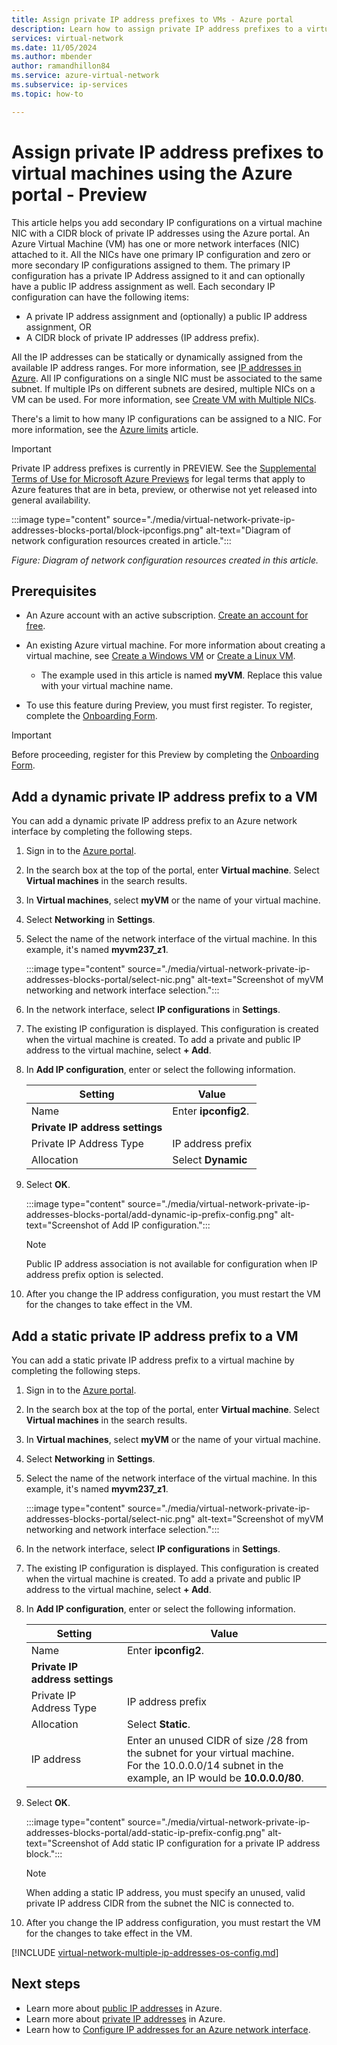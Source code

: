 ```yaml
---
title: Assign private IP address prefixes to VMs - Azure portal
description: Learn how to assign private IP address prefixes to a virtual machine using the Azure portal.
services: virtual-network
ms.date: 11/05/2024
ms.author: mbender
author: ramandhillon84
ms.service: azure-virtual-network
ms.subservice: ip-services
ms.topic: how-to

---
```

# Assign private IP address prefixes to virtual machines using the Azure portal - Preview

This article helps you add secondary IP configurations on a virtual machine NIC with a CIDR block of private IP addresses using the Azure portal. An Azure Virtual Machine (VM) has one or more network interfaces (NIC) attached to it. All the NICs have one primary IP configuration and zero or more secondary IP configurations assigned to them. The primary IP configuration has a private IP Address assigned to it and can optionally have a public IP address assignment as well. Each secondary IP configuration can have the following items:

* A private IP address assignment and (optionally) a public IP address assignment, OR
* A CIDR block of private IP addresses (IP address prefix).

All the IP addresses can be statically or dynamically assigned from the available IP address ranges. For more information, see [IP addresses in Azure](ip-services/public-ip-addresses.md). All IP configurations on a single NIC must be associated to the same subnet. If multiple IPs on different subnets are desired, multiple NICs on a VM can be used. For more information, see [Create VM with Multiple NICs](/azure/virtual-machines/windows/multiple-nics).

There's a limit to how many IP configurations can be assigned to a NIC. For more information, see the [Azure limits](../../azure-resource-manager/management/azure-subscription-service-limits.md?toc=%2fazure%2fvirtual-network%2ftoc.json#azure-resource-manager-virtual-networking-limits) article.

> [!IMPORTANT]
> Private IP address prefixes is currently in PREVIEW.
> See the [Supplemental Terms of Use for Microsoft Azure Previews](https://azure.microsoft.com/support/legal/preview-supplemental-terms/) for legal terms that apply to Azure features that are in beta, preview, or otherwise not yet released into general availability.

:::image type="content" source="./media/virtual-network-private-ip-addresses-blocks-portal/block-ipconfigs.png" alt-text="Diagram of network configuration resources created in article.":::

  *Figure: Diagram of network configuration resources created in this article.*

## Prerequisites

- An Azure account with an active subscription. [Create an account for free](https://azure.microsoft.com/free/?WT.mc_id=A261C142F).

- An existing Azure virtual machine. For more information about creating a virtual machine, see [Create a Windows VM](/azure/virtual-machines/windows/quick-create-portal) or [Create a Linux VM](/azure/virtual-machines/linux/quick-create-portal).

  - The example used in this article is named **myVM**. Replace this value with your virtual machine name.

- To use this feature during Preview, you must first register. To register, complete the [Onboarding Form](https://forms.office.com/r/v1ys2F1xjT).

> [!IMPORTANT]
> Before proceeding, register for this Preview by completing the [Onboarding Form](https://forms.office.com/r/v1ys2F1xjT).

## Add a dynamic private IP address prefix to a VM

You can add a dynamic private IP address prefix to an Azure network interface by completing the following steps.

1. Sign in to the [Azure portal](https://portal.azure.com).

2. In the search box at the top of the portal, enter **Virtual machine**. Select **Virtual machines** in the search results.

3. In **Virtual machines**, select **myVM** or the name of your virtual machine.

4. Select **Networking** in **Settings**.

5. Select the name of the network interface of the virtual machine. In this example, it's named **myvm237_z1**.

   :::image type="content" source="./media/virtual-network-private-ip-addresses-blocks-portal/select-nic.png" alt-text="Screenshot of myVM networking and network interface selection.":::

6. In the network interface, select **IP configurations** in **Settings**.

7. The existing IP configuration is displayed. This configuration is created when the virtual machine is created. To add a private and public IP address to the virtual machine, select **+ Add**.

8. In **Add IP configuration**, enter or select the following information.

   | Setting | Value |
   | ------- | ----- |
   | Name | Enter **ipconfig2**. |
   | **Private IP address settings** |   |
   | Private IP Address Type | IP address prefix |
   | Allocation | Select **Dynamic** |

9. Select **OK**.

   :::image type="content" source="./media/virtual-network-private-ip-addresses-blocks-portal/add-dynamic-ip-prefix-config.png" alt-text="Screenshot of Add IP configuration.":::

   > [!NOTE]
   > Public IP address association is not available for configuration when IP address prefix option is selected.

10. After you change the IP address configuration, you must restart the VM for the changes to take effect in the VM.

## Add a static private IP address prefix to a VM

You can add a static private IP address prefix to a virtual machine by completing the following steps.

1. Sign in to the [Azure portal](https://portal.azure.com).

2. In the search box at the top of the portal, enter **Virtual machine**. Select **Virtual machines** in the search results.

3. In **Virtual machines**, select **myVM** or the name of your virtual machine.

4. Select **Networking** in **Settings**.

5. Select the name of the network interface of the virtual machine. In this example, it's named **myvm237_z1**.

   :::image type="content" source="./media/virtual-network-private-ip-addresses-blocks-portal/select-nic.png" alt-text="Screenshot of myVM networking and network interface selection.":::

6. In the network interface, select **IP configurations** in **Settings**.

7. The existing IP configuration is displayed. This configuration is created when the virtual machine is created. To add a private and public IP address to the virtual machine, select **+ Add**.

8. In **Add IP configuration**, enter or select the following information.

   | Setting | Value |
   | ------- | ----- |
   | Name | Enter **ipconfig2**. |
   | **Private IP address settings** |   |
   | Private IP Address Type | IP address prefix |
   | Allocation | Select **Static**. |
   | IP address | Enter an unused CIDR of size /28 from the subnet for your virtual machine.</br> For the 10.0.0.0/14 subnet in the example, an IP would be **10.0.0.0/80**. |

9. Select **OK**.

   :::image type="content" source="./media/virtual-network-private-ip-addresses-blocks-portal/add-static-ip-prefix-config.png" alt-text="Screenshot of Add static IP configuration for a private IP address block.":::

   > [!NOTE]
   > When adding a static IP address, you must specify an unused, valid private IP address CIDR from the subnet the NIC is connected to.
10. After you change the IP address configuration, you must restart the VM for the changes to take effect in the VM.

[!INCLUDE [virtual-network-multiple-ip-addresses-os-config.md](../../../includes/virtual-network-multiple-ip-addresses-os-config.md)]

## Next steps

- Learn more about [public IP addresses](public-ip-addresses.md) in Azure.
- Learn more about [private IP addresses](private-ip-addresses.md) in Azure.
- Learn how to [Configure IP addresses for an Azure network interface](virtual-network-network-interface-addresses.md).

